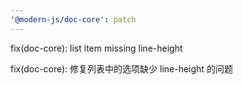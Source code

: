 ```yaml
---
'@modern-js/doc-core': patch
---
```


fix(doc-core): list item missing line-height

fix(doc-core): 修复列表中的选项缺少 line-height 的问题

